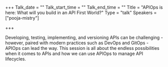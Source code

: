 
+++
Talk_date = ""
Talk_start_time = ""
Talk_end_time = ""
Title = "APIOps is here: What will you build in an API First World?"
Type = "talk"
Speakers = ["pooja-mistry"]

+++

Developing, testing, implementing, and versioning APIs can be challenging - however, paired with modern practices such as DevOps and GitOps - APIOps can lead the way. This session is all about the endless possibilities when it comes to APIs and how we can use APIOps to manage API lifecycles.
